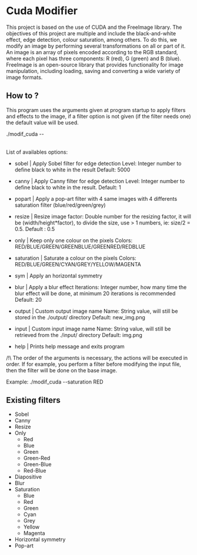 # Cuda Modifier
This project is based on the use of CUDA and the FreeImage library.
The objectives of this project are multiple and include the black-and-white effect, edge detection, colour saturation, among others. To do this, we modify an image by performing several transformations on all or part of it. An image is an array of pixels encoded according to the RGB standard, where each pixel has three components: R (red), G (green) and B (blue).
FreeImage is an open-source library that provides functionality for image manipulation, including loading, saving and converting a wide variety of image formats.

## How to ?

This program uses the arguments given at program startup to apply filters and effects to the image, if a filter option is not given (if the filter needs one) the default value will be used.

./modif_cuda --<filter> <option>

List of availables options:
- sobel <level> | Apply Sobel filter for edge detection
     Level: Integer number to define black to white in the result
     Default: 5000

- canny <level> | Apply Canny filter for edge detection
     Level: Integer number to define black to white in the result. 
     Default: 1

- popart | Apply a pop-art filter with 4 same images with 4 differents saturation filter (blue/red/green/grey)
  
- resize <factor> | Resize image
     factor: Double number for the resizing factor, it will be (width/height*factor), to divide the size, use > 1 numbers, ie: size/2 = 0.5. Default : 0.5

- only <color> | Keep only one colour on the pixels
      Colors: RED/BLUE/GREEN/GREENBLUE/GREENRED/REDBLUE

- saturation <color> | Saturate a colour on the pixels
      Colors: RED/BLUE/GREEN/CYAN/GREY/YELLOW/MAGENTA
    
- sym | Apply an horizontal symmetry
  
- blur <iterations> | Apply a blur effect
      Iterations: Integer number, how many time the blur effect will be done, at minimum 20 iterations is recommended
      Default: 20
    
- output <name> | Custom output image name
      Name: String value, will still be stored in the ./output/ directory
      Default: new_img.png

- input <name> | Custom input image name
      Name: String value, will still be retrieved from the ./input/ directory
      Default: img.png

- help | Prints help message and exits program

/!\ The order of the arguments is necessary, the actions will be executed in order. If for example, you perform a filter before modifying the input file, then the filter will be done on the base image.

Example: ./modif_cuda --saturation RED

## Existing filters

-  Sobel 
-  Canny 
-  Resize 
-  Only
    -   Red 
    -   Blue 
    -   Green 
    -   Green-Red
    -   Green-Blue
    -   Red-Blue
- Diapositive
- Blur 
- Saturation
  - Blue 
  - Red 
  - Green 
  - Cyan 
  - Grey
  - Yellow
  - Magenta
- Horizontal symmetry 
- Pop-art 